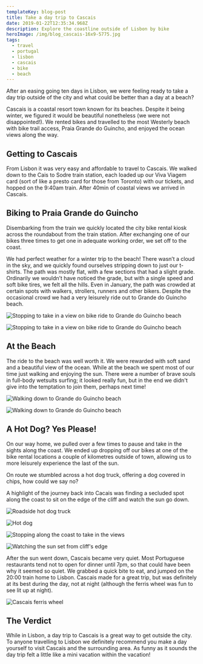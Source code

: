 ```yaml
---
templateKey: blog-post
title: Take a day trip to Cascais
date: 2019-01-22T12:35:34.968Z
description: Explore the coastline outside of Lisbon by bike
heroImage: /img/blog_cascais-16x9-5775.jpg
tags:
  - travel
  - portugal
  - lisbon
  - cascais
  - bike
  - beach
---
```

After an easing going ten days in Lisbon, we were feeling ready to take a day trip outside of the city and what could be better than a day at a beach?

Cascais is a coastal resort town known for its beaches. Despite it being winter, we figured it would be beautiful nonetheless (we were not disappointed!). We rented bikes and travelled to the most Westerly beach with bike trail access, Praia Grande do Guincho, and enjoyed the ocean views along the way. 

## Getting to Cascais

From Lisbon it was very easy and affordable to travel to Cascais. We walked down to the Cais to Sodre train station, each loaded up our Viva Viagem card (sort of like a presto card for those from Toronto) with our tickets, and hopped on the 9:40am train. After 40min of coastal views we arrived in Cascais. 

## Biking to Praia Grande do Guincho

Disembarking from the train we quickly located the city bike rental kiosk across the roundabout from the train station. After exchanging one of our bikes three times to get one in adequate working order, we set off to the coast. 

We had perfect weather for a winter trip to the beach! There wasn’t a cloud in the sky, and we quickly found ourselves stripping down to just our t-shirts. The path was mostly flat, with a few sections that had a slight grade. Ordinarily we wouldn’t have  noticed the grade, but with a single speed and soft bike tires, we felt all the hills. Even in January, the path was crowded at certain spots with walkers, strollers, runners and other bikers. Despite the occasional crowd we had a very leisurely ride out to Grande do Guincho beach.

![Stopping to take in a view on bike ride to Grande do Guincho beach](/img/blog-cascais-4527.jpg)

![Stopping to take in a view on bike ride to Grande do Guincho beach](/img/blog_cascais-16x9-4070.jpg)

## At the Beach

The ride to the beach was well worth it. We were rewarded with soft sand and a beautiful view of the ocean. While at the beach we spent most of our time just walking and enjoying the sun. There were a number of brave souls in full-body wetsuits surfing; it looked really fun, but in the end we didn't give into the temptation to join them, perhaps next time!

![Walking down to Grande do Guincho beach](/img/blog-cascais-4500.jpg)

![Walking down to Grande do Guincho beach](/img/blog-cascais-4499.jpg)

## A Hot Dog? Yes Please!

On our way home, we pulled over a few times to pause and take in the sights along the coast. We ended up dropping off our bikes at one of the bike rental locations a couple of kilometres outside of town, allowing us to more leisurely experience the last of the sun. 

On route we stumbled across a hot dog truck, offering a dog covered in chips, how could we say no? 

A highlight of the journey back into Cacais was finding a secluded spot along the coast to sit on the edge of the cliff and watch the sun go down.

![Roadside hot dog truck](/img/blog_cascais-16x9-4535.jpg)

![Hot dog](/img/blog_cascais-16x9-4533.jpg)

![Stopping along the coast to take in the views](/img/blog_cascais-5x7-4523.jpg)

![Watching the sun set from cliff's edge](/img/blog_cascais-16x9-5810.jpg)

After the sun went down, Cascais became very quiet. Most Portuguese restaurants tend not to open for dinner until 7pm, so that could have been why it seemed so quiet. We grabbed a quick bite to eat, and jumped on the 20:00 train home to Lisbon. Cascais made for a great trip, but was definitely at its best during the day, not at night (although the ferris wheel was fun to see lit up at night).

![Cascais ferris wheel](/img/blog-cascais-5823.jpg)

## The Verdict

While in Lisbon, a day trip to Cascais is a great way to get outside the city. To anyone travelling to Lisbon we definitely recommend you make a day yourself to visit Cascais and the surrounding area. As funny as it sounds the day trip felt a little like a mini vacation within the vacation!
